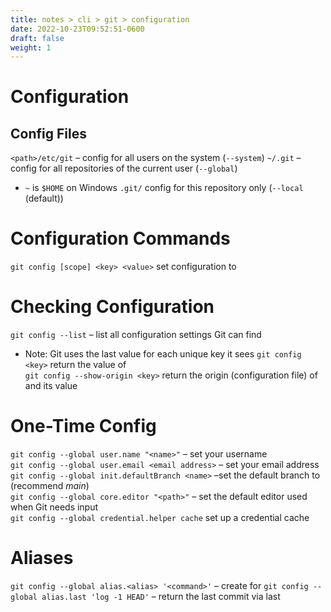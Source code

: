 ```yaml
---
title: notes > cli > git > configuration
date: 2022-10-23T09:52:51-0600
draft: false
weight: 1
---
```

# Configuration
## Config Files 
`<path>/etc/git` – config for all users on the system (`--system`)
`~/.git` – config for all repositories of the current user (`--global`)
- `~` is `$HOME` on Windows
`.git/` config for this repository only (`--local` (default))

# Configuration Commands
`git config [scope] <key> <value>` set configuration <key> to <value>

# Checking Configuration
`git config --list` – list all configuration settings Git can find
- Note: Git uses the last value for each unique key it sees
`git config <key>` return the value of <key>  
`git config --show-origin <key>` return the origin (configuration file) of <key> and its value  

# One-Time Config
`git config --global user.name "<name>"` – set your username  
`git config --global user.email <email address>` – set your email address  
`git config --global init.defaultBranch <name>` –set the default branch to <name> (recommend *main*)  
`git config --global core.editor "<path>"` – set the default editor used when Git needs input  
`git config --global credential.helper cache` set up a credential cache

# Aliases
`git config --global alias.<alias> '<command>'` – create <alias> for <command string>
`git config --global alias.last 'log -1 HEAD'` – return the last commit via last
